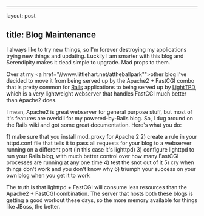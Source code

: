 <hr />

<p>layout: post</p>

<h2>title: Blog Maintenance</h2>

<p>I always like to try new things, so I'm forever destroying my applications trying new things and updating.  Luckily I am smarter with this blog and Serendipity makes it dead simple to upgrade.  Mad props to them.</p>

<p>Over at my &lt;a href="//www.littlehart.net/attheballpark"">other blog</a> I've decided to move it from being served up by the Apache2 + FastCGI combo that is pretty common for <a href="http://www.rubyonrails">Rails</a> applications to being served up by <a href="http://www.lighttpd.net">LightTPD</a>, which is a very lightweight webserver that handles FastCGI much better than Apache2 does.</p>

<p>I mean, Apache2 is great webserver for general purpose stuff, but most of it's features are overkill for my powered-by-Rails blog.  So, I dug around on the Rails wiki and got some great documentation.  Here's what you do:</p>

<p>1) make sure that you install mod_proxy for Apache 2
2) create a rule in your httpd.conf file that tells it to pass all requests for your blog to a webserver running on a different port (in this case it's lighttpd)
3) configure lighttpd to run your Rails blog, with much better control over how many FastCGI processes are running at any one time
4) test the snot out of it
5) cry when things don't work and you don't know why
6) triumph your success on your own blog when you get it to work</p>

<p>The truth is that lighttpd + FastCGI will consume less resources than the Apache2 + FastCGI combination.  The server that hosts both these blogs is getting a good workout these days, so the more memory available for things like JBoss, the better.</p>
